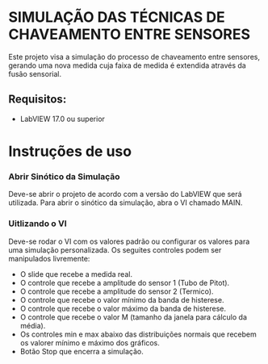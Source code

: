 # SIMULAÇÃO DAS TÉCNICAS DE CHAVEAMENTO ENTRE SENSORES


Este projeto visa a simulação do processo de chaveamento entre sensores, gerando uma nova medida cuja faixa de medida é extendida através da fusão sensorial.

## Requisitos:
* LabVIEW 17.0 ou superior

# Instruções de uso

### Abrir Sinótico da Simulação
Deve-se abrir o projeto de acordo com a versão do LabVIEW que será utilizada. Para abrir o sinótico da simulação, abra o VI chamado MAIN.

### Uitlizando o VI
Deve-se rodar o VI com os valores padrão ou configurar os valores para uma simulação personalizada. 
Os seguites controles podem ser manipulados livremente:
* O slide que recebe a medida real. 
* O controle que recebe a amplitude do sensor 1 (Tubo de Pitot).
* O controle que recebe a amplitude do sensor 2 (Termico).
* O controle que recebe o valor mínimo da banda de histerese.
* O controle que recebe o valor máximo da banda de histerese.
* O controle que recebe o valor M (tamanho da janela para cálculo da média).
* Os controles min e max abaixo das distribuições normais que recebem os valorer mínimo e máximo dos gráficos.
* Botão Stop que encerra a simulação.



